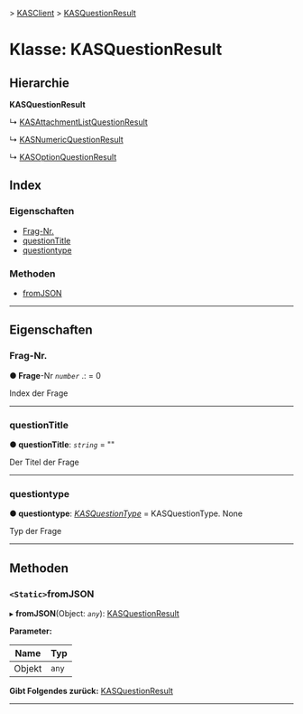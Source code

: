 [](../README.md) > [KASClient](../modules/kasclient.md) > [KASQuestionResult](../classes/kasclient.kasquestionresult.md)

# <a name="class-kasquestionresult"></a>Klasse: KASQuestionResult

## <a name="hierarchy"></a>Hierarchie

**KASQuestionResult**

↳ [KASAttachmentListQuestionResult](kasclient.kasattachmentlistquestionresult.md)

↳ [KASNumericQuestionResult](kasclient.kasnumericquestionresult.md)

↳ [KASOptionQuestionResult](kasclient.kasoptionquestionresult.md)

## <a name="index"></a>Index 

### <a name="properties"></a>Eigenschaften

* [Frag-Nr.](kasclient.kasquestionresult.md#questionid)
* [questionTitle](kasclient.kasquestionresult.md#questiontitle)
* [questiontype](kasclient.kasquestionresult.md#questiontype)
### <a name="methods"></a>Methoden

* [fromJSON](kasclient.kasquestionresult.md#fromjson)

---

## <a name="properties"></a>Eigenschaften

<a id="questionid"></a>

###  <a name="questionid"></a>Frag-Nr.

**● Frage**-Nr *`number`* .: = 0

Index der Frage

___

<a id="questiontitle"></a>

###  <a name="questiontitle"></a>questionTitle

**● questionTitle**: *`string`* = ""

Der Titel der Frage

___

<a id="questiontype"></a>

###  <a name="questiontype"></a>questiontype

**● questiontype**: *[KASQuestionType](../enums/kasclient.kasquestiontype.md)* = KASQuestionType. None

Typ der Frage

___

## <a name="methods"></a>Methoden

<a id="fromjson"></a>

### <a name="static-fromjson"></a>`<Static>`fromJSON

▸ **fromJSON**(Object: *`any`*): [KASQuestionResult](kasclient.kasquestionresult.md)

**Parameter:**

| Name | Typ |
| ------ | ------ |
| Objekt | `any` |

**Gibt Folgendes zurück:** [KASQuestionResult](kasclient.kasquestionresult.md)

___

